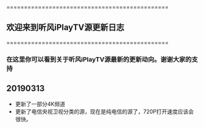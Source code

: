 ==============================================
## 欢迎来到听风iPlayTV源更新日志
==============================================

### 在这里你可以看到关于听风iPlayTV源最新的更新动向。谢谢大家的支持

## 20190313

- 更新了一部分4K频道
- 更新了电信央视卫视分类的源，现在是纯电信的源了，720P打开速度应该会很快。

